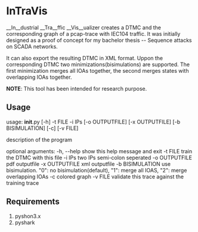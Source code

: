 # InTraVis
__In__dustrial __Tra__ffic __Vis__ualizer creates a DTMC and the corresponding graph of a pcap-trace with IEC104 traffic. It was initially designed as a proof of concept for my bachelor thesis -- Sequence attacks on SCADA networks. 

It can also export the resulting DTMC in XML format. Uppon the corresponding DTMC two minimizations(bisimulations) are supported. The first minimization merges all IOAs together, the second merges states with overlapping IOAs together. 

__NOTE__: This tool has been intended for research purpose. 

## Usage
usage: __init__.py [-h] -t FILE -i IPs [-o OUTPUTFILE] [-x OUTPUTFILE]
                   [-b BISIMULATION] [-c] [-v FILE]

description of the program

optional arguments:
  -h, --help       show this help message and exit
  -t FILE          train the DTMC with this file
  -i IPs           two IPs semi-colon seperated
  -o OUTPUTFILE    pdf outputfile
  -x OUTPUTFILE    xml outputfile
  -b BISIMULATION  use bisimulation. "0": no bisimulation(default), "1": merge
                   all IOAS, "2": merge overlapping IOAs
  -c               colored graph
  -v FILE          validate this trace against the training trace

## Requirements
1. pyshon3.x
2. pyshark

